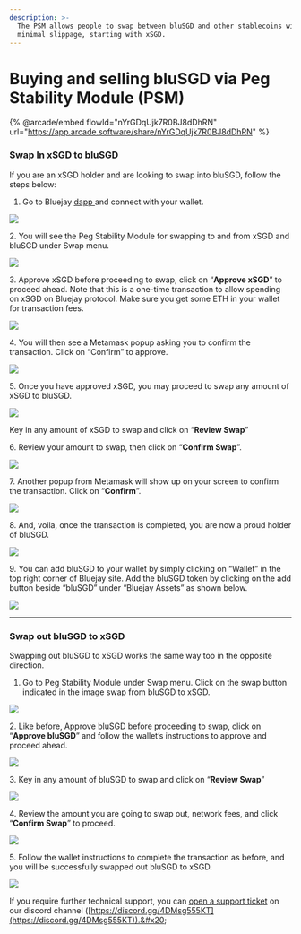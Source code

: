 ```yaml
---
description: >-
  The PSM allows people to swap between bluSGD and other stablecoins with
  minimal slippage, starting with xSGD.
---
```


# Buying and selling bluSGD via Peg Stability Module (PSM)

{% @arcade/embed flowId="nYrGDqUjk7R0BJ8dDhRN" url="https://app.arcade.software/share/nYrGDqUjk7R0BJ8dDhRN" %}

### **Swap In xSGD to bluSGD**

If you are an xSGD holder and are looking to swap into bluSGD, follow the steps below:

1. Go to Bluejay [dapp ](https://app.bluejay.finance/)and connect with your wallet.

![](../../.gitbook/assets/0.png)

2\. You will see the Peg Stability Module for swapping to and from xSGD and bluSGD under Swap menu.

![](../../.gitbook/assets/1.png)

3\. Approve xSGD before proceeding to swap, click on “**Approve xSGD**” to proceed ahead. Note that this is a one-time transaction to allow spending on xSGD on Bluejay protocol. Make sure you get some ETH in your wallet for transaction fees.

![](../../.gitbook/assets/2.png)

4\. You will then see a Metamask popup asking you to confirm the transaction. Click on “Confirm” to approve.

![](<../../.gitbook/assets/3 (2).png>)

5\. Once you have approved xSGD, you may proceed to swap any amount of xSGD to bluSGD.

![](../../.gitbook/assets/4.png)

Key in any amount of xSGD to swap and click on “**Review Swap**”

6\. Review your amount to swap, then click on “**Confirm Swap**”.

![](../../.gitbook/assets/5.png)

7\. Another popup from Metamask will show up on your screen to confirm the transaction. Click on “**Confirm**”.

![](../../.gitbook/assets/6.png)

8\. And, voila, once the transaction is completed, you are now a proud holder of bluSGD.

![](../../.gitbook/assets/7.png)

9\. You can add bluSGD to your wallet by simply clicking on “Wallet” in the top right corner of Bluejay site. Add the bluSGD token by clicking on the add button beside “bluSGD” under “Bluejay Assets” as shown below.

![](../../.gitbook/assets/8.png)

****

### **Swap out bluSGD to xSGD**

Swapping out bluSGD to xSGD works the same way too in the opposite direction.

1. Go to Peg Stability Module under Swap menu. Click on the swap button indicated in the image swap from bluSGD to xSGD.

![](../../.gitbook/assets/9.png)

2\. Like before, Approve bluSGD before proceeding to swap, click on “**Approve bluSGD**” and follow the wallet’s instructions to approve and proceed ahead.

![](../../.gitbook/assets/10.png)

3\. Key in any amount of bluSGD to swap and click on “**Review Swap**”

![](../../.gitbook/assets/11.png)

4\. Review the amount you are going to swap out, network fees, and click “**Confirm Swap**” to proceed.

![](../../.gitbook/assets/12.png)

5\. Follow the wallet instructions to complete the transaction as before, and you will be successfully swapped out bluSGD to xSGD.

![](../../.gitbook/assets/13.png)



If you require further technical support, you can [open a support ticket](broken-reference) on our discord channel ([https://discord.gg/4DMsg555KT](https://discord.gg/4DMsg555KT)).&#x20;
